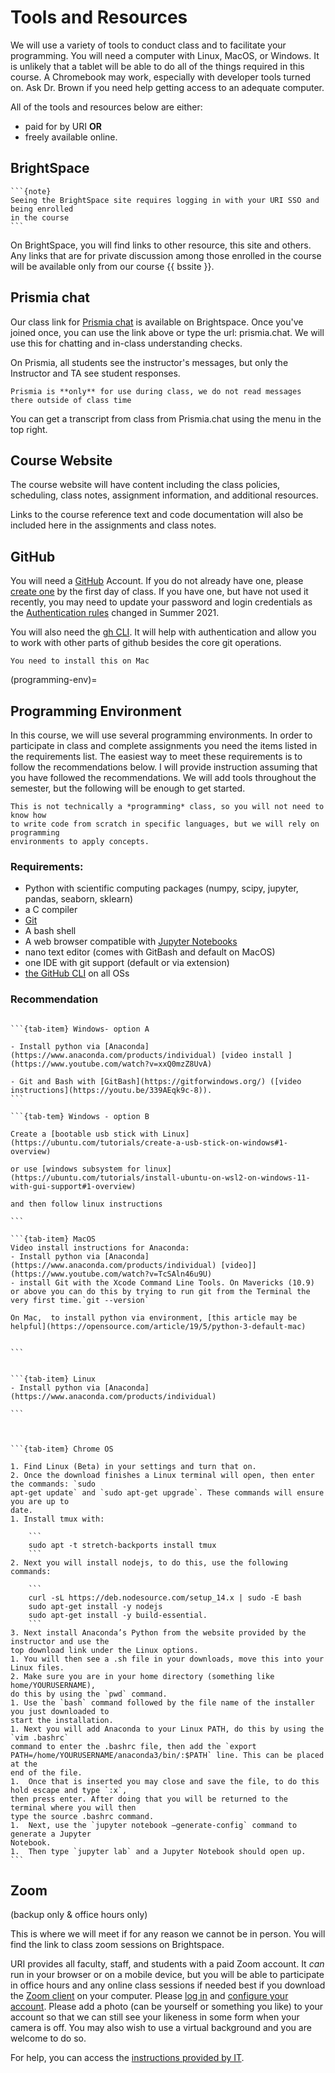 # Tools and Resources

We will use a variety of tools to conduct class and to facilitate your programming.
You will need a computer with Linux, MacOS, or Windows. It is unlikely that a tablet 
will be able to do all of the things required in this course. A Chromebook may work, 
especially with developer tools turned on. Ask Dr. Brown if you need help getting access 
to an adequate computer.



All of the tools and resources below are either:

  - paid for by URI **OR**
  - freely available online.


## BrightSpace

````{margin}
```{note}
Seeing the BrightSpace site requires logging in with your URI SSO and being enrolled 
in the course
```
````

On BrightSpace, you will find links to other resource, this site and others. 
Any links that are for private discussion among those enrolled in the course 
will be available only from our course {{ bssite }}.


## Prismia chat

Our class link for [Prismia chat](https://prismia.chat/) is available on Brightspace.
Once you've joined once, you can use the link above or type the url: prismia.chat.
We will use this for chatting and in-class understanding checks.

On Prismia, all students see the instructor's messages, but only the Instructor and 
TA see student responses. 

```{important}
Prismia is **only** for use during class, we do not read messages there outside of class time
```

You can get a transcript from class from Prismia.chat using the menu in the top right. 

## Course Website

The course website will have content including the class policies, scheduling, class notes,
 assignment information, and additional resources.
<!-- This will be linked from Brightspace and available publicly online at ). -->
Links to the course reference text and code documentation will also be included here in the assignments and class notes.

## GitHub

You will need a [GitHub](https://github.com/) Account. If you do not already have one, 
please [create one](https://github.com/signup) by the first day of class. If you have one, 
but have not used it recently, you may need to update your password and login credentials 
as the [Authentication rules](https://docs.github.com/en/github/authenticating-to-github/keeping-your-account-and-data-secure/about-authentication-to-github) changed in Summer 2021.  


You will also need the [gh CLI](https://cli.github.com/). It will help with authentication
and allow you to work with other parts of github besides the core git operations. 

```{important}
You need to install this on Mac
```

<!-- In order to use the command line 
with https, you will need to [create a Personal Access Token](https://docs.github.com/en/github/authenticating-to-github/creating-a-personal-access-token) for each device you use. In order to use the command line 
with SSH, set up your public key. -->



(programming-env)=
## Programming Environment

In this course, we will use several programming environments. In order to participate in class and complete assignments you need the items listed in the requirements list. The easiest way to meet these requirements is to follow the recommendations below. I will provide instruction assuming that you have followed the recommendations.
We will add tools throughout the semester, but the following will be enough
to get started.

```{warning}
This is not technically a *programming* class, so you will not need to know how
to write code from scratch in specific languages, but we will rely on programming
environments to apply concepts.
```

### Requirements:
- Python with scientific computing packages (numpy, scipy, jupyter, pandas, seaborn, sklearn)
- a C compiler
- [Git](https://git-scm.com/book/en/v2/Getting-Started-Installing-Git)
- A bash shell
- A web browser compatible with [Jupyter Notebooks](https://jupyter-notebook-beginner-guide.readthedocs.io/en/latest/install.html#step-0-the-browser)
- nano text editor (comes with GitBash and default on MacOS)
- one IDE with git support (default or via extension)
- [the GitHub CLI](https://github.com/cli/cli#installation) on all OSs


### Recommendation

````{tab-set}

```{tab-item} Windows- option A

- Install python via [Anaconda](https://www.anaconda.com/products/individual) [video install ](https://www.youtube.com/watch?v=xxQ0mzZ8UvA)

- Git and Bash with [GitBash](https://gitforwindows.org/) ([video instructions](https://youtu.be/339AEqk9c-8)). 
```

```{tab-tem} Windows - option B

Create a [bootable usb stick with Linux](https://ubuntu.com/tutorials/create-a-usb-stick-on-windows#1-overview)

or use [windows subsystem for linux](https://ubuntu.com/tutorials/install-ubuntu-on-wsl2-on-windows-11-with-gui-support#1-overview)

and then follow linux instructions

```

```{tab-item} MacOS
Video install instructions for Anaconda:
- Install python via [Anaconda](https://www.anaconda.com/products/individual) [video]](https://www.youtube.com/watch?v=TcSAln46u9U)
- install Git with the Xcode Command Line Tools. On Mavericks (10.9) or above you can do this by trying to run git from the Terminal the very first time.`git --version`

On Mac,  to install python via environment, [this article may be helpful](https://opensource.com/article/19/5/python-3-default-mac)


```


```{tab-item} Linux
- Install python via [Anaconda](https://www.anaconda.com/products/individual)

```



```{tab-item} Chrome OS

1. Find Linux (Beta) in your settings and turn that on.
2. Once the download finishes a Linux terminal will open, then enter the commands: `sudo
apt-get update` and `sudo apt-get upgrade`. These commands will ensure you are up to
date.
1. Install tmux with:

    ```
    sudo apt -t stretch-backports install tmux
    ```
2. Next you will install nodejs, to do this, use the following commands:

    ```
    curl -sL https://deb.nodesource.com/setup_14.x | sudo -E bash
    sudo apt-get install -y nodejs
    sudo apt-get install -y build-essential.
    ```
3. Next install Anaconda’s Python from the website provided by the instructor and use the
top download link under the Linux options.
1. You will then see a .sh file in your downloads, move this into your Linux files.
2. Make sure you are in your home directory (something like home/YOURUSERNAME),
do this by using the `pwd` command.
1. Use the `bash` command followed by the file name of the installer you just downloaded to
start the installation.
1. Next you will add Anaconda to your Linux PATH, do this by using the `vim .bashrc`
command to enter the .bashrc file, then add the `export
PATH=/home/YOURUSERNAME/anaconda3/bin/:$PATH` line. This can be placed at the
end of the file.
1.  Once that is inserted you may close and save the file, to do this hold escape and type `:x`,
then press enter. After doing that you will be returned to the terminal where you will then
type the source .bashrc command.
1.  Next, use the `jupyter notebook –generate-config` command to generate a Jupyter
Notebook.
1.  Then type `jupyter lab` and a Jupyter Notebook should open up.
```
````
<!-- (texteditor)=

````
- Text Editor: you may want a text editor outside of the Jupyter environment. Jupyter can edit markdown files (that you'll need for your portfolio), in browser, but it is more common to use a text editor like Atom or Sublime for this purpose. -->




## Zoom 

(backup only & office hours only)

[^tldr]: Too long; didn't read.

This is where we will meet if for any reason we cannot be in person. You will find the link to class zoom sessions on Brightspace.

URI provides all faculty, staff, and students with a paid Zoom account. It *can* run in your browser or on a mobile device, but you will be able to participate in office hours and any online class sessions if needed best if you download the [Zoom client](https://zoom.us/download) on your computer. Please [log in](https://uri-edu.zoom.us/) and [configure your account](https://uri-edu.zoom.us/profile).  Please add a photo (can be yourself or something you like) to your account so that we can still see your likeness in some form when your camera is off. You may also wish to use a virtual background and you are welcome to do so.  


For help, you can access the [instructions provided by IT](https://web.uri.edu/itservicedesk/zoom-at-uri/).

